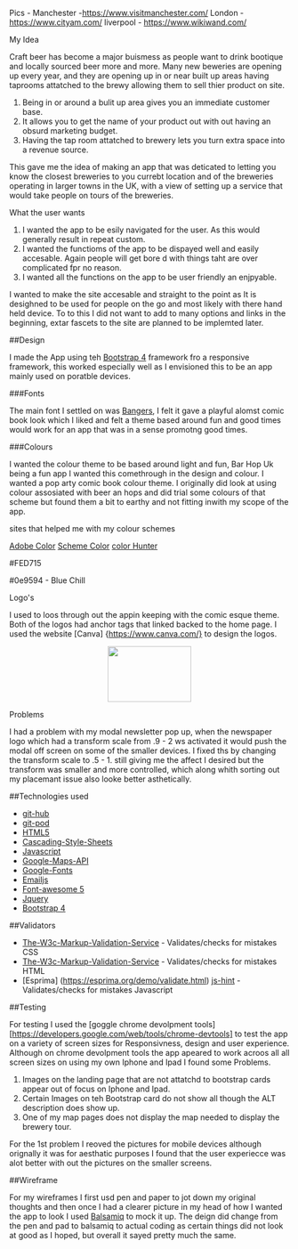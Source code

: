 Pics - Manchester -https://www.visitmanchester.com/
       London - https://www.cityam.com/
       liverpool - https://www.wikiwand.com/





My Idea

Craft beer has become a major buismess as people want to drink bootique and locally sourced beer more and more. Many new beweries 
are opening up every year, and they are opening up in or near built up areas having taprooms attatched to the brewy allowing them 
to sell thier product on site.

1. Being in or around a bulit up area gives you an immediate customer base.
2. It allows you to get the name of your product out with out having an obsurd marketing budget.
3. Having the tap room attatched to brewery lets you turn extra space into a revenue source.

This gave me the idea of making an app that was deticated to letting you know the closest breweries to you currebt location and of the 
breweries operating in larger towns in the UK, with a view of setting up a service that would take people on tours of the breweries.

What the user wants



1. I wanted the app to be esily navigated for the user. As this would generally result in repeat custom.
2. I wanted the functioms of the app to be dispayed well and easily accesable. Again people will get bore d with things taht are over complicated fpr no reason.
3. I wanted all the functions on the app to be user friendly an enjpyable.



I wanted to make the site accesable and straight to the point as It is desighned to be used for people on the go and most likely with 
there hand held device. To to this I did not want to add to many options and links in the beginning, extar fascets to the site are planned to 
be implemted later.

##Design 

I made the App using teh [Bootstrap 4](https://getbootstrap.com/) framework fro a responsive framework, this worked especially well as I envisioned
this to be an app mainly used on poratble devices.

###Fonts

The main font I settled on was [Bangers](https://fonts.google.com/specimen/Bangers), I felt it gave a playful alomst comic book look which I liked
and felt a theme based around fun and good times would work for an app that was in a sense promotng good times.


###Colours 

I wanted the colour theme to be based around light and fun, Bar Hop Uk being a fun app I wanted this comethrough in the design and colour. I wanted a pop arty 
comic book colour theme. I originally did look at using colour assosiated with beer an hops and did trial some colours of that scheme but found them a bit to earthy
and not fitting inwith my scope of the app.

sites that helped me with my colour schemes

[Adobe Color](https://color.adobe.com/create)
[Scheme Color](https://www.schemecolor.com/pop-art.php)
[color Hunter](http://www.colorhunter.com/)

#FED715

#0e9594 - Blue Chill



Logo's 

I used to loos through out the appin keeping with the comic esque theme. Both of the logos had anchor tags that linked backed to the home page. I used the website 
[Canva] {https://www.canva.com/} to design the logos.

<p align="center">
  <img width="150" height="100" src="https://github.com/jimbobding/bar-hop-uk/assets/images/Bar Hop UK (1).png">
</p>


Problems

I had  a problem with my modal newsletter pop up, when the newspaper logo which had a transform scale from .9 - 2 ws activated it would push the modal off 
screen on some of the smaller devices. I fixed ths by changing the transform scale to .5 - 1. still giving me the affect I desired but the transform was smaller
and more controlled, which along whith sorting out my placemant issue also looke better asthetically.
 

 ##Technologies used

- [git-hub](https://github.com/)
- [git-pod](https://www.gitpod.io/)
- [HTML5](https://en.wikipedia.org/wiki/HTML5)
- [Cascading-Style-Sheets](https://www.w3.org/Style/CSS/Overview.en.html)
- [Javascript](https://www.javascript.com/)
- [Google-Maps-API](https://developers.google.com/maps/documentation)
- [Google-Fonts](https://fonts.google.com/)
- [Emailjs](https://www.emailjs.com/)
- [Font-awesome 5](https://fontawesome.com/)
- [Jquery](https://jquery.com/download/)
- [Bootstrap 4](https://getbootstrap.com/)

##Validators

- [The-W3c-Markup-Validation-Service](https://jigsaw.w3.org/css-validator/) - Validates/checks for mistakes CSS
- [The-W3c-Markup-Validation-Service](https://validator.w3.org/) - Validates/checks for mistakes HTML
- [Esprima] (https://esprima.org/demo/validate.html) [js-hint](https://jshint.com/) -Validates/checks for mistakes Javascript


##Testing

For testing I used the [goggle chrome devolpment tools][https://developers.google.com/web/tools/chrome-devtools] to test the app on a 
variety of screen sizes for Responsivness, design and user experience. Although on chrome devolpment tools the app apeared to work acroos all 
all screen sizes on using my own Iphone and Ipad I found some Problems.

1. Images on the landing page that are not attatchd to bootstrap cards appear out of focus on Iphone and Ipad.
2. Certain Images on teh Bootstrap card do not show all though the ALT description does show up.
3. One of my map pages does not display the map needed to display the brewery tour.

For the 1st problem I reoved the pictures for mobile devices although orignally it was for aesthatic purposes I found that the user experiecce
was alot better with out the pictures on the smaller screens.



##Wireframe

For my wireframes I first usd pen and paper to jot down my original thoughts and then once I had a clearer picture in my head of 
how I wanted the app to look I used [Balsamiq](https://balsamiq.com/) to mock it up. The deign did change from the pen and pad to balsamiq 
to actual coding as certain things did not look at good as I hoped, but overall it sayed pretty much the same.



 
